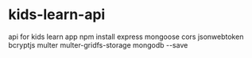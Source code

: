 # kids-learn-api
api for kids learn app
npm install express mongoose cors jsonwebtoken bcryptjs multer multer-gridfs-storage mongodb --save
